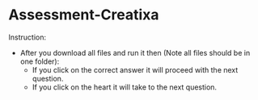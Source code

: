 # Assessment-Creatixa

Instruction:
  - After you download all files and run it  then (Note all files should be in one folder): 
    - If you click on the correct answer it will proceed with the next question.
    - If you click on the heart it will take to the next question.
 
